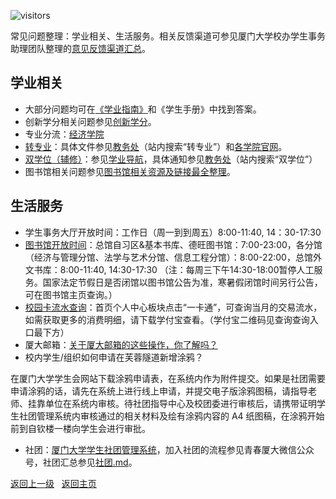 ![visitors](https://visitor-badge.glitch.me/badge?page_id=rogerchenfz/XMU-Helper/tree/main/%E5%B8%B8%E8%A7%81%E9%97%AE%E9%A2%98)

常见问题整理：学业相关、生活服务。相关反馈渠道可参见厦门大学校办学生事务助理团队整理的[意见反馈渠道汇总](https://mp.weixin.qq.com/s/Od7aPJeo1FypQC4heVRfFA)。

## 学业相关
- 大部分问题均可在[《学业指南》](https://github.com/rogerchenfz/XMU-Helper/tree/main/%E5%AD%A6%E6%A0%A1%E6%96%87%E4%BB%B6/%E5%AD%A6%E4%B8%9A%E5%AF%BC%E8%88%AA)和《学生手册》中找到答案。
- 创新学分相关问题参见[创新学分](https://github.com/rogerchenfz/XMU-Helper/tree/main/%E5%AD%A6%E6%A0%A1%E6%96%87%E4%BB%B6/%E5%88%9B%E6%96%B0%E5%AD%A6%E5%88%86)。
- 专业分流：[经济学院](https://www.zhihu.com/question/330271685/answer/989731244)
- [转专业](https://zhuanlan.zhihu.com/p/388541282)：具体文件参见[教务处](https://jwc.xmu.edu.cn/)（站内搜索“转专业”）和[各学院官网](https://github.com/rogerchenfz/XMU-Helper/tree/main/%E5%90%84%E5%AD%A6%E9%99%A2%E7%BD%91%E7%AB%99%E6%B1%87%E6%80%BB)。
- [双学位（辅修）](https://zhuanlan.zhihu.com/p/381202394)：参见[学业导航](https://github.com/rogerchenfz/XMU-Helper/tree/main/%E5%AD%A6%E6%A0%A1%E6%96%87%E4%BB%B6/%E5%AD%A6%E4%B8%9A%E5%AF%BC%E8%88%AA)，具体通知参见[教务处](https://jwc.xmu.edu.cn/)（站内搜索“双学位”）
- 图书馆相关问题参见[图书馆相关资源及链接最全整理](https://github.com/rogerchenfz/XMU-Helper/blob/main/%E5%9B%BE%E4%B9%A6%E9%A6%86/README.md)。

## 生活服务
- 学生事务大厅开放时间：工作日（周一到到周五）8:00-11:40, 14：30-17:30
- [图书馆开放时间](https://library.xmu.edu.cn/fw/tsjy/kfsj.htm)：总馆自习区&基本书库、德旺图书馆：7:00-23:00，各分馆（经济与管理分馆、法学与艺术分馆、信息工程分馆）：8:00-22:00，总馆外文书库：8:00-11:40, 14:30-17:30 （注：每周三下午14:30-18:00暂停人工服务。国家法定节假日是否闭馆以图书馆公告为准，寒暑假闭馆时间另行公告，可在图书馆主页查询。）
- [校园卡流水查询](http://i.xmu.edu.cn/EIP/user/index.htm)：首页个人中心板块点击“一卡通”，可查询当月的交易流水，如需获取更多的消费明细，请下载学付宝查看。（学付宝二维码见查询查询入口最下方）
- 厦大邮箱：[关于厦大邮箱的这些操作，你了解吗？](https://mp.weixin.qq.com/s/VgwEEUi3G7rJMYfYfZNL6w)
- 校内学生/组织如何申请在芙蓉隧道新增涂鸦？

在厦门大学学生会网站下载涂鸦申请表，在系统内作为附件提交。如果是社团需要申请涂鸦的话，请先在系统上进行线上申请，并提交电子版涂鸦图稿，请指导老师、挂靠单位在系统内审核。待社团指导中心及校团委进行审核后，请携带证明学生社团管理系统内审核通过的相关材料及绘有涂鸦内容的 A4 纸图稿，在涂鸦开始前到自钦楼一楼向学生会进行审批。

- 社团：[厦门大学学生社团管理系统](http://xsst.xmu.edu.cn/)，加入社团的流程参见青春厦大微信公众号，社团汇总参见[社团.md](https://github.com/rogerchenfz/XMU-Helper/blob/main/%E5%85%B6%E4%BB%96%E5%86%85%E5%AE%B9/%E7%A4%BE%E5%9B%A2.md)。

[返回上一级](https://github.com/XMU-Helper/home) &nbsp; [返回主页](https://github.com/XMU-Helper/home)
